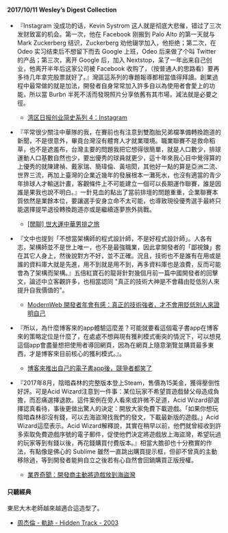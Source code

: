 #### 2017/10/11 Wesley’s Digest Collection

- 『Instagram 没成功的话，Kevin Systrom 这人就是彻底大悲催，错过了三次发财致富的机会。第一次，他在 Facebook 刚搬到 Palo Alto 的第一天就与 Mark Zuckerberg 结识，Zuckerberg 劝他辍学加入，他拒绝；第二次，在 Odeo 实习结束后不想留下而去 Google 上班，Odeo 后来做了个叫 Twitter 的产品；第三次，离开 Google 后，加入 Nextstop，呆了一年出来自己创业，他离开半年后这家公司被 Facebook 收购了，（按普通人的思路看）要再多待几年拿完股票就好了。』灣區這系列的專題報導都相當值得拜讀。創業過程中最常做的就是加法，開發者自身常常加入許多自以為使用者會愛上的功能，所以當 Burbn 半死不活而發現照片分享依舊有其市場，減法就是必要之徑。
  - [湾区日报创业简史系列 4：Instagram](https://medium.com/@wanquribao/%E6%B9%BE%E5%8C%BA%E6%97%A5%E6%8A%A5%E5%88%9B%E4%B8%9A%E7%AE%80%E5%8F%B2%E7%B3%BB%E5%88%97-4-instagram-4c80778547cf)
  
- 『平常很少關注中華隊的我，在賽前也有注意到雙胞胎兄弟檔準備轉換跑道的新聞，不是很意外，畢竟台灣沒有體育人才就業環境。職業聯賽不是救命稻草，也不是遮羞布，台灣主要的問題我把它想得很簡單，就是人口數少，排球運動人口基數自然也少，要出優秀的球員就更少，這十年來我心目中覺得算的上優秀的就陳建禎、戴家瑞、簡瑋倫、黃培閎，其他好一點的算是亞洲二流、世界三流，再加上臺灣的企業近幾年的發展根本一灘死水，也沒有適當的青少年排球人才輸送計畫，客觀條件上不可能建立一個可以長期運作聯賽，誰是因誰是果我也說不明白。』一針見血的點出了當前排壇的問題重重，企業聯賽本質依然是業餘本位，要讓選手安身立命不太可能，也導致現役優秀選手最終只能選擇提早退役轉換跑道亦或是繼續逐夢旅外挑戰。
  - [[閒聊] 世大運中華男排之旅](https://www.ptt.cc/bbs/Volleyball/M.1504612775.A.93A.html)
  
- 『文中也提到「不想當架構師的程式設計師，不是好程式設計師」。人各有志，架構師並不是世上唯一，也不是最強職業，因此拿開發者的「鄙視鍊」套在其它人身上，然後說對方不好，並不正確。況且，技術也不是誰有在用或是誰的資料庫大就是先進，用不到就是用不到，再多資料庫也是浪費，反而可能會為了架構而架構。』五倍紅寶石的龍哥針對幾個月前一篇中國開發者的回擊文，論述中立客觀許多，也相當認同 "真正的技術大神是不會藉由貶低別人來提升自我價值的"。
  - [ModernWeb 開發者年會有感：真正的技術強者，才不會用貶低別人來證明自己](https://www.bnext.com.tw/article/46051/modernweb2017-developer-fullstack)
  
- 『所以，為什麼博客來的app體驗這麼差？可能就要看這個電子書app在博客來的策略定位是什麼了，在處處不想與現有獲利模式衝突的情況下，可以想見這個app會盡量想把使用者導回網頁，因為在網頁上隨意瀏覽並購買最多東西，才是博客來目前核心的獲利模式。』。
  - [博客來推出自己的電子書app後，競爭者都笑了](https://medium.com/@evonneyifangtsai/%E5%8D%9A%E5%AE%A2%E4%BE%86%E6%8E%A8%E5%87%BA%E8%87%AA%E5%B7%B1%E7%9A%84%E9%9B%BB%E5%AD%90%E6%9B%B8app%E5%BE%8C-%E7%AB%B6%E7%88%AD%E8%80%85%E9%83%BD%E7%AC%91%E4%BA%86-63eb287b04b8)


- 『2017年8月，陰暗森林的完整版本登上Steam，售價為15美金，獲得壓倒性好評。可是Acid Wizard注意到一件事：某位玩家不希望買遊戲替父母造成負擔，而忍痛選擇退款。這件案例在旁人看來或許微不足道，Acid Wizard卻選擇認真看待，事後更做出驚人的決定：開放大家免費下載遊戲。「如果你想玩陰暗森林卻沒有錢，可以去海盜灣找我們的發文，下載最新版的遊戲。」Acid Wizard這麼表示。Acid Wizard解釋說，其實在稍早以前，他們就曾經收到許多索取免費遊戲序號的電子郵件，促使他們決定將遊戲放上海盜灣，希望玩過的玩家等到有錢以後，再花錢購買付費版本。』相當大膽卻也十分務實的作法，有點像是佛心的 Sublime 雖然一直跳出購買提示框，但卻不曾真的主動移除過，等到開發者能夠自立之後若有心自然會回鍋購買正版授權。
  - [業界奇聞：開發商主動將遊戲放到海盜灣](https://www.techbang.com/posts/53716-industry-news-developers-initiative-to-place-a-game-into-the-pirate-bay)





#### 只聽經典
東尼大木老師越來越適合這造型了。
- [周杰倫 - 軌跡 - Hidden Track - 2003](https://www.youtube.com/watch?v=xVg1Dqeza0E)